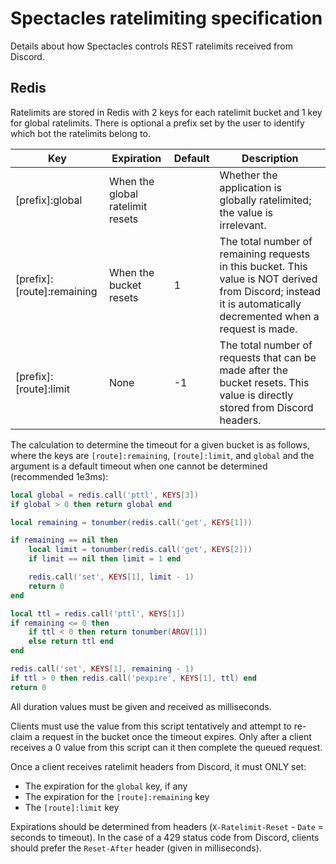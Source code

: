 # Spectacles ratelimiting specification

Details about how Spectacles controls REST ratelimits received from Discord.

## Redis

Ratelimits are stored in Redis with 2 keys for each ratelimit bucket and 1 key for global ratelimits. There is optional a prefix set by the user to identify which bot the ratelimits belong to.

| Key                            | Expiration                       | Default | Description                                                                                                                                                    |
|--------------------------------|----------------------------------|---------|----------------------------------------------------------------------------------------------------------------------------------------------------------------|
| \[prefix\]:global              | When the global ratelimit resets |         | Whether the application is globally ratelimited; the value is irrelevant.                                                                                      |
| \[prefix\]:\[route\]:remaining | When the bucket resets           | 1       | The total number of remaining requests in this bucket. This value is NOT derived from Discord; instead it is automatically decremented when a request is made. |
| \[prefix\]:\[route\]:limit     | None                             | -1      | The total number of requests that can be made after the bucket resets. This value is directly stored from Discord headers.                                     |

The calculation to determine the timeout for a given bucket is as follows, where the keys are `[route]:remaining`, `[route]:limit`, and `global` and the argument is a default timeout when one cannot be determined (recommended 1e3ms):

```lua
local global = redis.call('pttl', KEYS[3])
if global > 0 then return global end

local remaining = tonumber(redis.call('get', KEYS[1]))

if remaining == nil then
	local limit = tonumber(redis.call('get', KEYS[2]))
	if limit == nil then limit = 1 end

	redis.call('set', KEYS[1], limit - 1)
	return 0
end

local ttl = redis.call('pttl', KEYS[1])
if remaining <= 0 then
	if ttl < 0 then return tonumber(ARGV[1])
	else return ttl end
end

redis.call('set', KEYS[1], remaining - 1)
if ttl > 0 then redis.call('pexpire', KEYS[1], ttl) end
return 0
```

All duration values must be given and received as milliseconds.

Clients must use the value from this script tentatively and attempt to re-claim a request in the bucket once the timeout expires. Only after a client receives a 0 value from this script can it then complete the queued request.

Once a client receives ratelimit headers from Discord, it must ONLY set:

- The expiration for the `global` key, if any
- The expiration for the `[route]:remaining` key
- The `[route]:limit` key

Expirations should be determined from headers (`X-Ratelimit-Reset` - `Date` = seconds to timeout). In the case of a 429 status code from Discord, clients should prefer the `Reset-After` header (given in milliseconds).
